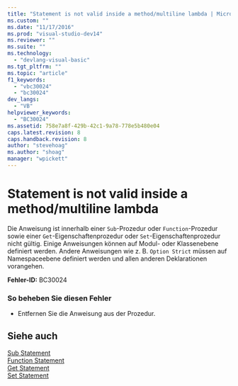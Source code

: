 ```yaml
---
title: "Statement is not valid inside a method/multiline lambda | Microsoft Docs"
ms.custom: ""
ms.date: "11/17/2016"
ms.prod: "visual-studio-dev14"
ms.reviewer: ""
ms.suite: ""
ms.technology: 
  - "devlang-visual-basic"
ms.tgt_pltfrm: ""
ms.topic: "article"
f1_keywords: 
  - "vbc30024"
  - "bc30024"
dev_langs: 
  - "VB"
helpviewer_keywords: 
  - "BC30024"
ms.assetid: 758e7a8f-429b-42c1-9a78-778e5b480e04
caps.latest.revision: 8
caps.handback.revision: 8
author: "stevehoag"
ms.author: "shoag"
manager: "wpickett"
---
```

# Statement is not valid inside a method/multiline lambda
Die Anweisung ist innerhalb einer `Sub`\-Prozedur oder `Function`\-Prozedur sowie einer `Get`\-Eigenschaftenprozedur oder `Set`\-Eigenschaftenprozedur nicht gültig.  Einige Anweisungen können auf Modul\- oder Klassenebene definiert werden.  Andere Anweisungen wie z. B. `Option Strict` müssen auf Namespaceebene definiert werden und allen anderen Deklarationen vorangehen.  
  
 **Fehler\-ID:** BC30024  
  
### So beheben Sie diesen Fehler  
  
-   Entfernen Sie die Anweisung aus der Prozedur.  
  
## Siehe auch  
 [Sub Statement](../../../visual-basic/language-reference/statements/sub-statement.md)   
 [Function Statement](../../../visual-basic/language-reference/statements/function-statement.md)   
 [Get Statement](../../../visual-basic/language-reference/statements/get-statement.md)   
 [Set Statement](../../../visual-basic/language-reference/statements/set-statement.md)
